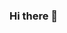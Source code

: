 ### Hi there 👋

<!--
**yxungrebel/yxungrebel** is a ✨ _special_ ✨ repository because its `README.md` (this file) appears on your GitHub profile.

- 🔭 I’m currently working on my coding skiils
- 🌱 I’m currently learning about python
- 💬 Ask me about anything
- 📫 How to reach me: ...
- ⚡ Fun fact: I'm a music producer
-->
